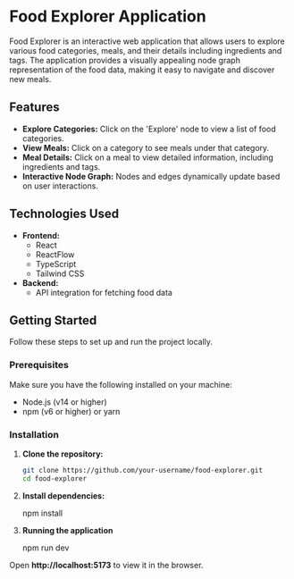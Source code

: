 # Food Explorer Application

Food Explorer is an interactive web application that allows users to explore various food categories, meals, and their details including ingredients and tags. The application provides a visually appealing node graph representation of the food data, making it easy to navigate and discover new meals.

## Features

- **Explore Categories:** Click on the 'Explore' node to view a list of food categories.
- **View Meals:** Click on a category to see meals under that category.
- **Meal Details:** Click on a meal to view detailed information, including ingredients and tags.
- **Interactive Node Graph:** Nodes and edges dynamically update based on user interactions.

## Technologies Used

- **Frontend:**
  - React
  - ReactFlow
  - TypeScript
  - Tailwind CSS
- **Backend:**
  - API integration for fetching food data

## Getting Started

Follow these steps to set up and run the project locally.

### Prerequisites

Make sure you have the following installed on your machine:

- Node.js (v14 or higher)
- npm (v6 or higher) or yarn

### Installation

1. **Clone the repository:**

   ```bash
   git clone https://github.com/your-username/food-explorer.git
   cd food-explorer  

2. **Install dependencies:**
  
    npm install

3. **Running the application**

    npm run dev 
   
   
 Open **http://localhost:5173** to view it in the browser.   
   

    

      
   
